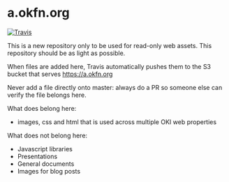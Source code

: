 # a.okfn.org
[![Travis](https://img.shields.io/travis/okfn/a/master.svg)](https://travis-ci.org/okfn/a)

This is a new repository only to be used for read-only web assets. This repository should be as light as possible.

When files are added here, Travis automatically pushes them to the S3 bucket that serves https://a.okfn.org

Never add a file directly onto master: always do a PR so someone else can verify the file belongs here.

What does belong here:

- images, css and html that is used across multiple OKI web properties

What does not belong here:

- Javascript libraries
- Presentations
- General documents
- Images for blog posts
